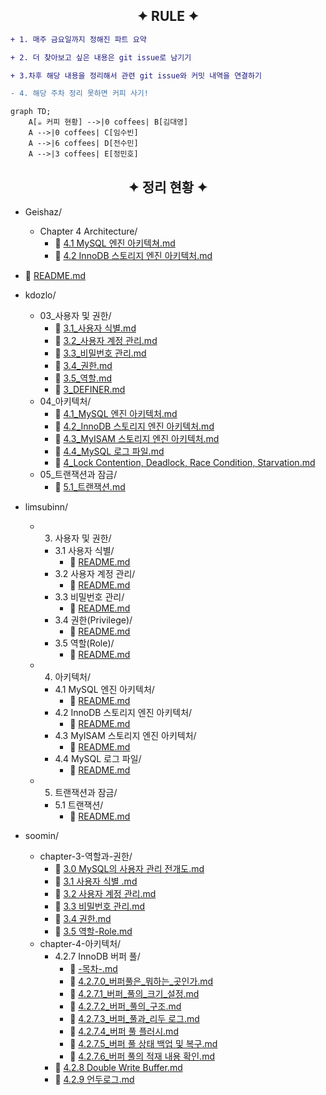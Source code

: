 
<h2 align="center">✦ RULE ✦</h2>

```diff
+ 1. 매주 금요일까지 정해진 파트 요약

+ 2. 더 찾아보고 싶은 내용은 git issue로 남기기

+ 3.차후 해당 내용을 정리해서 관련 git issue와 커밋 내역을 연결하기

- 4. 해당 주차 정리 못하면 커피 사기!
```

```mermaid
graph TD;
    A[☕ 커피 현황] -->|0 coffees| B[김대영]
    A -->|0 coffees| C[임수빈]
    A -->|6 coffees| D[전수민]
    A -->|3 coffees| E[정민호]
```

<h2 align='center'>✦ 정리 현황 ✦</h2>



<!--TREE START-->

- Geishaz/
  - Chapter 4 Architecture/
    - 📄 [4.1 MySQL 엔진 아키텍쳐.md](Geishaz/Chapter%204%20Architecture/4.1%20MySQL%20엔진%20아키텍쳐.md)
    - 📄 [4.2 InnoDB 스토리지 엔진 아키텍처.md](Geishaz/Chapter%204%20Architecture/4.2%20InnoDB%20스토리지%20엔진%20아키텍처.md)

- 📄 [README.md](README.md)

- kdozlo/
  - 03_사용자 및 권한/
    - 📄 [3.1_사용자 식별.md](kdozlo/03_사용자%20및%20권한/3.1_사용자%20식별.md)
    - 📄 [3.2_사용자 계정 관리.md](kdozlo/03_사용자%20및%20권한/3.2_사용자%20계정%20관리.md)
    - 📄 [3.3_비밀번호 관리.md](kdozlo/03_사용자%20및%20권한/3.3_비밀번호%20관리.md)
    - 📄 [3.4_권한.md](kdozlo/03_사용자%20및%20권한/3.4_권한.md)
    - 📄 [3.5_역할.md](kdozlo/03_사용자%20및%20권한/3.5_역할.md)
    - 📄 [3_DEFINER.md](kdozlo/03_사용자%20및%20권한/3_DEFINER.md)
  - 04_아키텍처/
    - 📄 [4.1_MySQL 엔진 아키텍처.md](kdozlo/04_아키텍처/4.1_MySQL%20엔진%20아키텍처.md)
    - 📄 [4.2_InnoDB 스토리지 엔진 아키텍처.md](kdozlo/04_아키텍처/4.2_InnoDB%20스토리지%20엔진%20아키텍처.md)
    - 📄 [4.3_MyISAM 스토리지 엔진 아키텍처.md](kdozlo/04_아키텍처/4.3_MyISAM%20스토리지%20엔진%20아키텍처.md)
    - 📄 [4.4_MySQL 로그 파일.md](kdozlo/04_아키텍처/4.4_MySQL%20로그%20파일.md)
    - 📄 [4_Lock Contention, Deadlock, Race Condition, Starvation.md](kdozlo/04_아키텍처/4_Lock%20Contention,%20Deadlock,%20Race%20Condition,%20Starvation.md)
  - 05_트랜잭션과 잠금/
    - 📄 [5.1_트랜잭션.md](kdozlo/05_트랜잭션과%20잠금/5.1_트랜잭션.md)

- limsubinn/
  - 03. 사용자 및 권한/
    - 3.1 사용자 식별/
      - 📄 [README.md](limsubinn/03.%20사용자%20및%20권한/3.1%20사용자%20식별/README.md)
    - 3.2 사용자 계정 관리/
      - 📄 [README.md](limsubinn/03.%20사용자%20및%20권한/3.2%20사용자%20계정%20관리/README.md)
    - 3.3 비밀번호 관리/
      - 📄 [README.md](limsubinn/03.%20사용자%20및%20권한/3.3%20비밀번호%20관리/README.md)
    - 3.4 권한(Privilege)/
      - 📄 [README.md](limsubinn/03.%20사용자%20및%20권한/3.4%20권한(Privilege)/README.md)
    - 3.5 역할(Role)/
      - 📄 [README.md](limsubinn/03.%20사용자%20및%20권한/3.5%20역할(Role)/README.md)
  - 04. 아키텍처/
    - 4.1 MySQL 엔진 아키텍처/
      - 📄 [README.md](limsubinn/04.%20아키텍처/4.1%20MySQL%20엔진%20아키텍처/README.md)
    - 4.2 InnoDB 스토리지 엔진 아키텍처/
      - 📄 [README.md](limsubinn/04.%20아키텍처/4.2%20InnoDB%20스토리지%20엔진%20아키텍처/README.md)
    - 4.3 MyISAM 스토리지 엔진 아키텍처/
      - 📄 [README.md](limsubinn/04.%20아키텍처/4.3%20MyISAM%20스토리지%20엔진%20아키텍처/README.md)
    - 4.4 MySQL 로그 파일/
      - 📄 [README.md](limsubinn/04.%20아키텍처/4.4%20MySQL%20로그%20파일/README.md)
  - 05. 트랜잭션과 잠금/
    - 5.1 트랜잭션/
      - 📄 [README.md](limsubinn/05.%20트랜잭션과%20잠금/5.1%20트랜잭션/README.md)

- soomin/
  - chapter-3-역할과-권한/
    - 📄 [3.0 MySQL의 사용자 관리 전개도.md](soomin/chapter-3-역할과-권한/3.0%20MySQL의%20사용자%20관리%20전개도.md)
    - 📄 [3.1 사용자 식별 .md](soomin/chapter-3-역할과-권한/3.1%20사용자%20식별%20.md)
    - 📄 [3.2 사용자 계정 관리.md](soomin/chapter-3-역할과-권한/3.2%20사용자%20계정%20관리.md)
    - 📄 [3.3 비밀번호 관리.md](soomin/chapter-3-역할과-권한/3.3%20비밀번호%20관리.md)
    - 📄 [3.4 권한.md](soomin/chapter-3-역할과-권한/3.4%20권한.md)
    - 📄 [3.5 역할-Role.md](soomin/chapter-3-역할과-권한/3.5%20역할-Role.md)
  - chapter-4-아키텍처/
    - 4.2.7 InnoDB 버퍼 풀/
      - 📄 [-목차-.md](soomin/chapter-4-아키텍처/4.2.7%20InnoDB%20버퍼%20풀/-목차-.md)
      - 📄 [4.2.7.0_버퍼풀은_뭐하는_곳인가.md](soomin/chapter-4-아키텍처/4.2.7%20InnoDB%20버퍼%20풀/4.2.7.0_버퍼풀은_뭐하는_곳인가.md)
      - 📄 [4.2.7.1_버퍼_풀의_크기_설정.md](soomin/chapter-4-아키텍처/4.2.7%20InnoDB%20버퍼%20풀/4.2.7.1_버퍼_풀의_크기_설정.md)
      - 📄 [4.2.7.2_버퍼_풀의_구조.md](soomin/chapter-4-아키텍처/4.2.7%20InnoDB%20버퍼%20풀/4.2.7.2_버퍼_풀의_구조.md)
      - 📄 [4.2.7.3_버퍼_풀과_리두 로그.md](soomin/chapter-4-아키텍처/4.2.7%20InnoDB%20버퍼%20풀/4.2.7.3_버퍼_풀과_리두%20로그.md)
      - 📄 [4.2.7.4_버퍼 풀 플러시.md](soomin/chapter-4-아키텍처/4.2.7%20InnoDB%20버퍼%20풀/4.2.7.4_버퍼%20풀%20플러시.md)
      - 📄 [4.2.7.5_버퍼 풀 상태 백업 및 복구.md](soomin/chapter-4-아키텍처/4.2.7%20InnoDB%20버퍼%20풀/4.2.7.5_버퍼%20풀%20상태%20백업%20및%20복구.md)
      - 📄 [4.2.7.6_버퍼 풀의 적재 내용 확인.md](soomin/chapter-4-아키텍처/4.2.7%20InnoDB%20버퍼%20풀/4.2.7.6_버퍼%20풀의%20적재%20내용%20확인.md)
    - 📄 [4.2.8 Double Write Buffer.md](soomin/chapter-4-아키텍처/4.2.8%20Double%20Write%20Buffer.md)
    - 📄 [4.2.9 언두로그.md](soomin/chapter-4-아키텍처/4.2.9%20언두로그.md)

<!--TREE END-->



